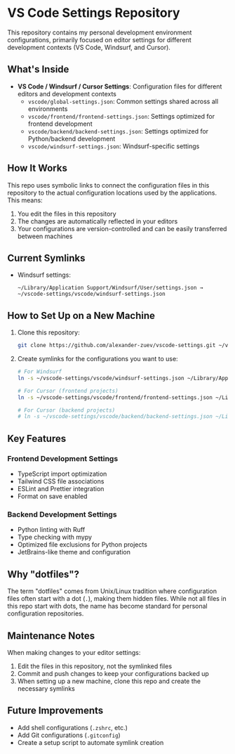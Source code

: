 # VS Code Settings Repository

This repository contains my personal development environment configurations, primarily focused on editor settings for different development contexts (VS Code, Windsurf, and Cursor).

## What's Inside

- **VS Code / Windsurf / Cursor Settings**: Configuration files for different editors and development contexts
  - `vscode/global-settings.json`: Common settings shared across all environments
  - `vscode/frontend/frontend-settings.json`: Settings optimized for frontend development
  - `vscode/backend/backend-settings.json`: Settings optimized for Python/backend development
  - `vscode/windsurf-settings.json`: Windsurf-specific settings

## How It Works

This repo uses symbolic links to connect the configuration files in this repository to the actual configuration locations used by the applications. This means:

1. You edit the files in this repository
2. The changes are automatically reflected in your editors
3. Your configurations are version-controlled and can be easily transferred between machines

## Current Symlinks

- Windsurf settings:
  ```
  ~/Library/Application Support/Windsurf/User/settings.json → ~/vscode-settings/vscode/windsurf-settings.json
  ```

## How to Set Up on a New Machine

1. Clone this repository:
   ```bash
   git clone https://github.com/alexander-zuev/vscode-settings.git ~/vscode-settings
   ```

2. Create symlinks for the configurations you want to use:
   ```bash
   # For Windsurf
   ln -s ~/vscode-settings/vscode/windsurf-settings.json ~/Library/Application\ Support/Windsurf/User/settings.json

   # For Cursor (frontend projects)
   ln -s ~/vscode-settings/vscode/frontend/frontend-settings.json ~/Library/Application\ Support/Cursor/User/settings.json

   # For Cursor (backend projects)
   # ln -s ~/vscode-settings/vscode/backend/backend-settings.json ~/Library/Application\ Support/Cursor/User/settings.json
   ```

## Key Features

### Frontend Development Settings
- TypeScript import optimization
- Tailwind CSS file associations
- ESLint and Prettier integration
- Format on save enabled

### Backend Development Settings
- Python linting with Ruff
- Type checking with mypy
- Optimized file exclusions for Python projects
- JetBrains-like theme and configuration

## Why "dotfiles"?

The term "dotfiles" comes from Unix/Linux tradition where configuration files often start with a dot (`.`), making them hidden files. While not all files in this repo start with dots, the name has become standard for personal configuration repositories.

## Maintenance Notes

When making changes to your editor settings:
1. Edit the files in this repository, not the symlinked files
2. Commit and push changes to keep your configurations backed up
3. When setting up a new machine, clone this repo and create the necessary symlinks

## Future Improvements

- Add shell configurations (`.zshrc`, etc.)
- Add Git configurations (`.gitconfig`)
- Create a setup script to automate symlink creation
